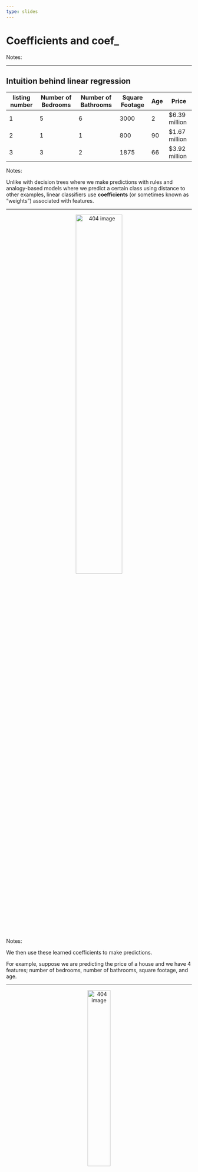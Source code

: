 ```yaml
---
type: slides
---
```


# Coefficients and coef\_

Notes: <br>

---

## Intuition behind linear regression

| listing number | Number of Bedrooms | Number of Bathrooms | Square Footage | Age | Price         |
| -------------- | ------------------ | ------------------- | -------------- | --- | ------------- |
| 1              | 5                  | 6                   | 3000           | 2   | $6.39 million |
| 2              | 1                  | 1                   | 800            | 90  | $1.67 million |
| 3              | 3                  | 2                   | 1875           | 66  | $3.92 million |

Notes:

Unlike with decision trees where we make predictions with rules and
analogy-based models where we predict a certain class using distance to
other examples, linear classifiers use **coefficients** (or sometimes
known as “weights”) associated with features.

---

<center>

<img src="/module8/house_table.png"  width = "50%" alt="404 image" />

</center>

Notes:

We then use these learned coefficients to make predictions.

For example, suppose we are predicting the price of a house and we have
4 features; number of bedrooms, number of bathrooms, square footage, and
age.

---

<center>

<img src="/module8/house_table.png"  width = "35%" alt="404 image" />

</center>

Consider the following listing (example):

| listing number | Number of Bedrooms | Number of Bathrooms | Square Footage | Age |
| -------------- | ------------------ | ------------------- | -------------- | --- |
| 3              | 3                  | 2                   | 1875           | 66  |

<br>

<font size="4"><em> predicted(price) = coefficient<sub>bedrooms</sub> x
\#bedrooms + coefficient<sub>bathrooms</sub> x \#bathrooms +
coefficient<sub>sqfeet</sub> x \#sqfeet + coefficient<sub>age</sub> x
\#age + intercept </em></font>

<font size="4"><em> predicted(price) = 0.03 x \#bedrooms + 0.04 x
\#bathrooms + 0.003 x \#sqfeet + -0.01 x \#age + intercept </em></font>

<font size="4"><em> predicted(price) = (0.03 x 3) + (0.04 x 2) + (0.003
x 1875) + (-0.01 x 66) + 0 </em></font>

<font size="4"><em> predicted(price) = 3.26 </em></font>

Notes:

---

## Components of a linear model

<br> <br> <br>

<font size="5"><em> predicted(price) =
(<font  color="#b1d78c">coefficient<sub>bedrooms</sub></font> x
<font  color="7bd1ec">\#bedrooms</font>) +
(<font  color="#b1d78c">coefficient<sub>bathrooms</sub></font> x
<font  color="7bd1ec">\#bathrooms</font>) +
(<font  color="#b1d78c">coefficient<sub>sqfeet</sub></font> x
<font  color="7bd1ec">\#sqfeet</font>) +
(<font  color="#b1d78c">coefficient<sub>age</sub></font> x
<font  color="7bd1ec">\#age</font>) +
<font  color="e8b0d0">intercept</font> </em> </font>

  - <font  color="7bd1ec"> Input features</font>  
  - <font  color="#b1d78c"> Coefficients, one per feature</font>  
  - <font  color="e8b0d0"> Bias or intercept</font>

Notes:

---

``` python
housing_df = pd.read_csv("data/real_estate.csv")
train_df, test_df = train_test_split(housing_df, test_size=0.1, random_state=1)
train_df.head()
```

```out
     house_age  distance_station  num_stores  latitude  longitude  price
172        6.6          90.45606           9  24.97433  121.54310   58.1
230        4.0        2147.37600           3  24.96299  121.51284   33.4
346       13.2        1712.63200           2  24.96412  121.51670   30.8
244        4.8        1559.82700           3  24.97213  121.51627   21.7
367       15.0        1828.31900           2  24.96464  121.51531   20.9
```

``` python
X_train, y_train = train_df.drop(columns =['price']), train_df['price']
X_test, y_test = test_df.drop(columns =['price']), test_df['price']
```

Notes:

Let’s now use `Ridge` with our Taiwan housing dataset again from the
last slide deck. Here, we want to predict the house price.

---

``` python
lm = Ridge()
lm.fit(X_train, y_train);
training_score = lm.score(X_train, y_train)
training_score
```

```out
0.5170145681350131
```

``` python
lm.coef_
```

```out
array([-2.43214368e-01, -5.33723544e-03,  1.25878207e+00,  8.92353624e+00, -1.34523313e+00])
```

Notes:

We can make our model as usual and train it, and assess our training
score.

We saw that with linear classifiers we have coefficients associated with
each feature of our model.

How do we get that? We can use `.coef_` to obtain them from our trained
model.

But how are these useful?

---

``` python
ridge_coeffs = lm.coef_
ridge_coeffs
```

```out
array([-2.43214368e-01, -5.33723544e-03,  1.25878207e+00,  8.92353624e+00, -1.34523313e+00])
```

``` python
words_coeffs_df = pd.DataFrame(data=ridge_coeffs, index=X_train.columns, columns=['Coefficients'])
words_coeffs_df
```

```out
                  Coefficients
house_age            -0.243214
distance_station     -0.005337
num_stores            1.258782
latitude              8.923536
longitude            -1.345233
```

Notes:

One of the primary advantages of linear classifiers is their ability to
interpret models using these coefficients.

What do these mean? Let’s try to make some sense of it here.

We have our coefficients but we should see which feature corresponds to
which coefficient.

We can do that by making a dataframe with both values.

We can use these coefficients to interpret our model. They show us how
much each of these features affects our model’s prediction.

For example, if we had a house with 2 stores nearby, our `num_stores`
value is 2. That means that 2 \* 1.26 = 2.52 will contribute to our
predicted price\!

The negative coefficients work in the opposite way, for example, every
unit increase in age of a house will, subtracts 0.244 from the house’s
predicted value.

---

``` python
words_coeffs_df.abs().sort_values(by='Coefficients')
```

```out
                  Coefficients
distance_station      0.005337
house_age             0.243214
num_stores            1.258782
longitude             1.345233
latitude              8.923536
```

Notes:

In linear models, the coefficients tell us how each feature affects the
prediction.

So, looking at the features which have coefficient with bigger
magnitudes might be useful and contribute more to the prediction.

It’s important to be careful here though because this depends on the
scaling of the features. Larger features will have smaller coefficients,
but if we scale our features before we build our model then they are on
a somewhat level playing field\! (Another reason we should be scaling
our features\!)

---

## Interpreting learned coefficients

<br> <br>

In linear models:

  - if the coefficient is +, then ↑ the feature values ↑ the prediction
    value.  
  - if the coefficient is -, then ↑ the feature values ↓ the prediction
    value.  
  - if the coefficient is 0, the feature is not used in making a
    prediction.

Notes:

In linear models:

  - if the coefficient is positive, then increasing the feature values
    increases the prediction value.  
  - if the coefficient is negative, then increasing the feature values
    decreases the prediction value.  
  - if the coefficient is zero, the feature is not used in making a
    prediction

---

## Predicting

``` python
X_train.iloc[0:1]
```

```out
     house_age  distance_station  num_stores  latitude  longitude
172        6.6          90.45606           9  24.97433   121.5431
```

``` python
lm.predict(X_train.iloc[0:1])
```

```out
array([52.35605528])
```

Notes:

Let’s take a look at a single example here.

The values in this are the input features.

We can use `predict()` on our features to get a prediction of 52.36.

---

``` python
words_coeffs_df.T
```

```out
              house_age  distance_station  num_stores  latitude  longitude
Coefficients  -0.243214         -0.005337    1.258782  8.923536  -1.345233
```

``` python
X_train.iloc[0:1]
```

```out
     house_age  distance_station  num_stores  latitude  longitude
172        6.6          90.45606           9  24.97433   121.5431
```

``` python
intercept = lm.intercept_
intercept
```

```out
-16.240516720277654
```

Notes:

Using our coefficients, and the model’s intercept we can calculate the
model’s predictions ourselves as well.

---

<center>

<font size="4"><em> predicted(price) = coefficient<sub>house\_age</sub>
x house\_age + coefficient<sub>distance\_station</sub> x
distance\_station + coefficient<sub>num\_stores</sub> x num\_stores +
coefficient<sub>latitude</sub> x latitude +
coefficient<sub>longitude</sub> x longitude + intercept </em></font>

</center>

``` python
(ridge_coeffs * X_train.iloc[0:1]).sum(axis=1) + intercept 
```

```out
172    52.356055
dtype: float64
```

``` python
lm.predict(X_train.iloc[0:1])
```

```out
array([52.35605528])
```

Notes:

All of these feature values multiplied by the coefficients then adding
the intercept, contribute to our prediction.

When we do this by hand using the model’s coefficients and intercept, we
get the same as if we used `predict`.

---

# Let’s apply what we learned\!

Notes: <br>
